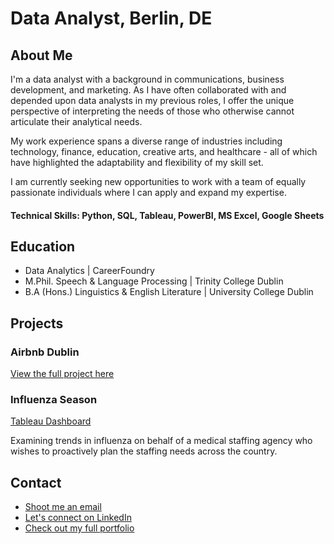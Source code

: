 # Data Analyst, Berlin, DE

## About Me
I'm a data analyst with a background in communications, business development, and marketing. As I have often collaborated with and depended upon data analysts in my previous roles, I offer the unique perspective of interpreting the needs of those who otherwise cannot articulate their analytical needs. 

My work experience spans a diverse range of industries including technology, finance, education, creative arts, and healthcare - all of which have highlighted the adaptability and flexibility of my skill set.

I am currently seeking new opportunities to work with a team of equally passionate individuals where I can apply and expand my expertise.

#### Technical Skills: Python, SQL, Tableau, PowerBI, MS Excel, Google Sheets

## Education
- Data Analytics | CareerFoundry 			       		
- M.Phil. Speech & Language Processing	| Trinity College Dublin 			        		
- B.A (Hons.) Linguistics & English Literature | University College Dublin

## Projects
### Airbnb Dublin
[View the full project here](/projects/airbnb.md)

### Influenza Season
[Tableau Dashboard](https://public.tableau.com/views/PreparingforInfluenzaSeason_17079225734830/PreparingforInfluenzaSeason?:language=en-GB&:sid=&:display_count=n&:origin=viz_share_link)

Examining trends in influenza on behalf of a medical staffing agency who wishes to proactively plan the staffing needs across the country.

## Contact
- [Shoot me an email](mailto:helenbeirthfitzgerald@gmail.com)
- [Let's connect on LinkedIn](https://www.linkedin.com/in/helen-fitzgerald/)
- [Check out my full portfolio](https://helen-fitzgerald.github.io/Portfolio/Helen%20FitzGerald%20-%20Portfolio.pdf)

